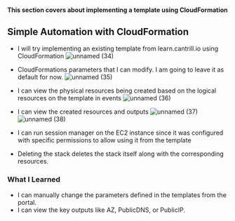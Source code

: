 #### This section covers about implementing a template using CloudFormation

## Simple Automation with CloudFormation
* I will try implementing an existing template from learn.cantrill.io using CloudFormation
![unnamed (34)](https://github.com/yehjuneheo/AWS_HOL/assets/51499085/19c8f8dd-e709-4bf6-b282-2fa14467bcaf)

* CloudFormations parameters that I can modify. I am going to leave it as default for now.
![unnamed (35)](https://github.com/yehjuneheo/AWS_HOL/assets/51499085/2e8062a8-a7b3-4093-b5f1-6ae29441e7c7)

* I can view the physical resources being created based on the logical resources on the template in events
![unnamed (36)](https://github.com/yehjuneheo/AWS_HOL/assets/51499085/58a17265-ba48-4e8e-8b0b-c1f02fc2f143)

* I can view the created resources and outputs
![unnamed (37)](https://github.com/yehjuneheo/AWS_HOL/assets/51499085/983b0766-a8bb-4033-a00e-79c578cc8a5d)
![unnamed (38)](https://github.com/yehjuneheo/AWS_HOL/assets/51499085/3eb071f3-bbd9-4c90-a529-89bb4d9c82f2)

*  I can run session manager on the EC2 instance since it was configured with specific permissions to allow using it from the template
*  Deleting the stack deletes the stack itself along with the corresponding resources.

### What I Learned
* I can manually change the parameters defined in the templates from the portal.
* I can view the key outputs like AZ, PublicDNS, or PublicIP.
